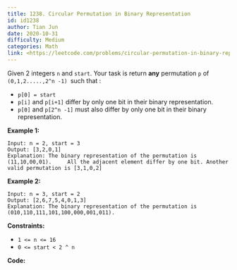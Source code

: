 ```yaml
---
title: 1238. Circular Permutation in Binary Representation
id: id1238
author: Tian Jun
date: 2020-10-31
difficulty: Medium
categories: Math
link: <https://leetcode.com/problems/circular-permutation-in-binary-representation/description/>
---
```


Given 2 integers `n` and `start`. Your task is return **any** permutation `p`
of `(0,1,2.....,2^n -1) `such that :

  * `p[0] = start`
  * `p[i]` and `p[i+1]` differ by only one bit in their binary representation.
  * `p[0]` and `p[2^n -1]` must also differ by only one bit in their binary representation.



**Example 1:**
            
	Input: n = 2, start = 3    
	Output: [3,2,0,1]    
	Explanation: The binary representation of the permutation is (11,10,00,01).     All the adjacent element differ by one bit. Another valid permutation is [3,1,0,2]    

**Example 2:**
            
	Input: n = 3, start = 2    
	Output: [2,6,7,5,4,0,1,3]    
	Explanation: The binary representation of the permutation is (010,110,111,101,100,000,001,011).    



**Constraints:**

  * `1 <= n <= 16`
  * `0 <= start < 2 ^ n`


**Code:**
